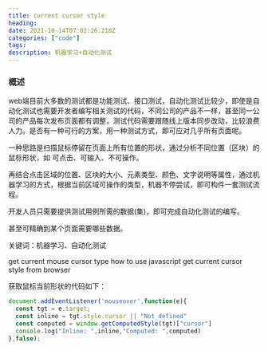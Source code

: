 ```yaml
---
title: current cursor style  
heading: 
date: 2021-10-14T07:02:26.218Z
categories: ["code"]
tags: 
description: 机器学习+自动化测试
---
```


### 概述

web端目前大多数的测试都是功能测试、接口测试，自动化测试比较少，即使是自动化测试也需要开发者编写相关测试的代码，不同公司的产品不一样，甚至同一公司的产品每次发布页面都有调整，测试代码需要跟随线上版本同步改动，比较浪费人力。是否有一种可行的方案，用一种测试方式，即可应对几乎所有页面呢。


一种思路是扫描鼠标停留在页面上所有位置的形状，通过分析不同位置（区块）的鼠标形状，如 可点击、可输入、不可操作。

再结合点击区域的位置、区块的大小、元素类型、颜色、文字说明等属性，通过机器学习的方式，根据当前区域可操作的类型，机器不停尝试，即可构件一套测试流程。

开发人员只需要提供测试用例所需的数据(集)，即可完成自动化测试的编写。

甚至可精确到某个页面需要哪些数据。



关键词：机器学习、自动化测试

get current mouse cursor type
how to use javascript get current cursor style from browser


获取鼠标当前形状的代码如下：

```javascript
document.addEventListener('mouseover',function(e){
  const tgt = e.target;
  const inline = tgt.style.cursor || "Not defined"
  const computed = window.getComputedStyle(tgt)["cursor"]
  console.log("Inline: ",inline,"Computed: ",computed)
},false);

```